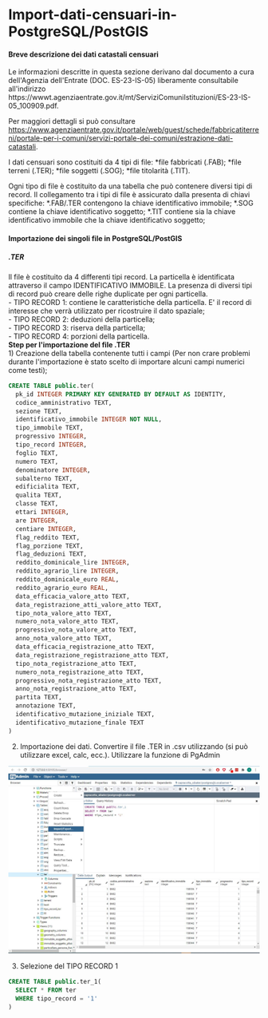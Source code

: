# Import-dati-censuari-in-PostgreSQL/PostGIS

<h4>Breve descrizione dei dati catastali censuari</h4>
Le informazioni descritte in questa sezione derivano dal documento a cura dell'Agenzia dell'Entrate (DOC. ES-23-IS-05) liberamente consultabile all'indirizzo https://wwwt.agenziaentrate.gov.it/mt/ServiziComuniIstituzioni/ES-23-IS-05_100909.pdf.


Per maggiori dettagli si può consultare https://www.agenziaentrate.gov.it/portale/web/guest/schede/fabbricatiterreni/portale-per-i-comuni/servizi-portale-dei-comuni/estrazione-dati-catastali.


I dati censuari sono costituiti da 4 tipi di file:
*file fabbricati (.FAB);
*file terreni (.TER);
*file soggetti (.SOG);
*file titolarità (.TIT).


Ogni tipo di file è costituito da una tabella che può contenere diversi tipi di record. Il collegamento tra i tipi di file è assicurato dalla presenta di chiavi specifiche:
*.FAB/.TER contengono la chiave identificativo immobile;
*.SOG contiene la chiave identificativo soggetto;
*.TIT contiene sia la chiave identificativo immobile che la chiave identificativo soggetto;
<h4> Importazione dei singoli file in PostgreSQL/PostGIS</h5>
<h5>.TER</h5>
Il file è costituito da 4 differenti tipi record. La particella è identificata attraverso il campo IDENTIFICATIVO IMMOBILE. La presenza di diversi tipi di record può creare delle righe duplicate per ogni particella.<br>
- TIPO RECORD 1: contiene le caratteristiche della particella. E' il record di interesse che verrà utilizzato per ricostruire il dato spaziale;<br>
- TIPO RECORD 2: deduzioni della particella;<br>
- TIPO RECORD 3: riserva della particella;<br>
- TIPO RECORD 4: porzioni della particella.<br>
<b>Step per l'importazione del file .TER</b><br>
1) Creazione della tabella contenente tutti i campi (Per non crare problemi durante l'importazione è stato scelto di importare alcuni campi numerici come testi);<br>

```sql
CREATE TABLE public.ter(
  pk_id INTEGER PRIMARY KEY GENERATED BY DEFAULT AS IDENTITY,
  codice_amministrativo TEXT,
  sezione TEXT,
  identificativo_immobile INTEGER NOT NULL,
  tipo_immobile TEXT,
  progressivo INTEGER,
  tipo_record INTEGER,
  foglio TEXT,
  numero TEXT,
  denominatore INTEGER,
  subalterno TEXT,
  edificialita TEXT,
  qualita TEXT,
  classe TEXT,
  ettari INTEGER,
  are INTEGER,
  centiare INTEGER,
  flag_reddito TEXT,
  flag_porzione TEXT,
  flag_deduzioni TEXT,
  reddito_dominicale_lire INTEGER,
  reddito_agrario_lire INTEGER,
  reddito_dominicale_euro REAL,
  reddito_agrario_euro REAL,
  data_efficacia_valore_atto TEXT,
  data_registrazione_atti_valore_atto TEXT,
  tipo_nota_valore_atto TEXT,
  numero_nota_valore_atto TEXT,
  progressivo_nota_valore_atto TEXT,
  anno_nota_valore_atto TEXT,
  data_efficacia_registrazione_atto TEXT,
  data_registrazione_registrazione_atto TEXT,
  tipo_nota_registrazione_atto TEXT,
  numero_nota_registrazione_atto TEXT,
  progressivo_nota_registrazione_atto TEXT,
  anno_nota_registrazione_atto TEXT,
  partita TEXT,
  annotazione TEXT,
  identificativo_mutazione_iniziale TEXT,
  identificativo_mutazione_finale TEXT
)
```

2) Importazione dei dati. Convertire il file .TER in .csv utilizzando (si può utilizzare excel, calc, ecc.). Utilizzare la funzione di PgAdmin


![](img/import.JPG)


3) Selezione del TIPO RECORD 1


```sql
CREATE TABLE public.ter_1(
  SELECT * FROM ter
  WHERE tipo_record = '1'
)
```


